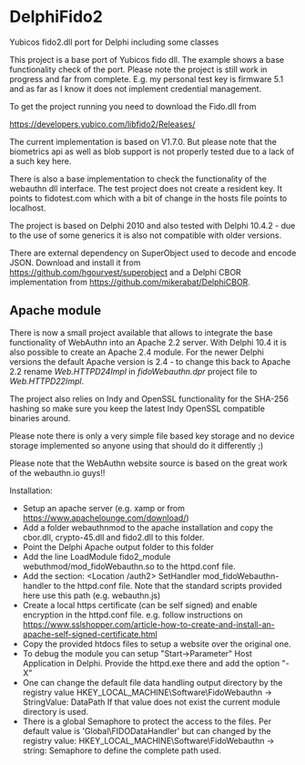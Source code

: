 # DelphiFido2
Yubicos fido2.dll port for Delphi including some classes

This project is a base port of Yubicos fido dll. The example shows
a base functionality check of the port. Please note the project
is still work in progress and far from complete. E.g. my personal
test key is firmware 5.1 and as far as I know it does not implement 
credential management.

To get the project running you need to download the Fido.dll from

https://developers.yubico.com/libfido2/Releases/

The current implementation is based on V1.7.0. But please note that the
biometrics api as well as blob support is not properly tested due to a lack of a such key here.

There is also a base implementation to check the functionality of the webauthn 
dll interface. The test project does not create a resident key. It points to 
fidotest.com which with a bit of change in the hosts file points to localhost.

The project is based on Delphi 2010 and also tested with Delphi 10.4.2 - due to 
the use of some generics it is also not compatible with older versions.

There are external dependency on SuperObject used to decode and encode JSON.
Download and install it from https://github.com/hgourvest/superobject
and a Delphi CBOR implementation from https://github.com/mikerabat/DelphiCBOR.

## Apache module ##

There is now a small project available that allows to integrate the base functionality
of WebAuthn into an Apache 2.2 server. With Delphi 10.4 it is also possible to
create an Apache 2.4 module. For the newer Delphi versions the default Apache version is 2.4 - to change
this back to Apache 2.2 rename _Web.HTTPD24Impl_ in _fidoWebauthn.dpr_ project file to
_Web.HTTPD22Impl_. 

The project also relies on Indy and OpenSSL functionality for
the SHA-256 hashing so make sure you keep the latest Indy OpenSSL compatible binaries around.

Please note there is only a very simple file based key storage and no device storage implemented so anyone using that
should do it differently ;)

Please note that the WebAuthn website source is based on the great work of the webauthn.io guys!!

Installation:
* Setup an apache server (e.g. xamp or from https://www.apachelounge.com/download/)
* Add a folder webauthnmod to the apache installation and copy the cbor.dll, crypto-45.dll and fido2.dll to this folder.
* Point the Delphi Apache output folder to this folder
* Add the line 
   LoadModule fido2_module webuthmod/mod_fidoWebauthn.so
  to the httpd.conf file.
* Add the section: 
   <Location /auth2>
	SetHandler mod_fidoWebauthn-handler
   </Location>
   to the httpd.conf file. Note that the standard scripts provided here use this path (e.g. webauthn.js)
* Create a local https certificate (can be self signed) and enable encryption in the httpd.conf file.
  e.g. follow instructions on https://www.sslshopper.com/article-how-to-create-and-install-an-apache-self-signed-certificate.html
* Copy the provided htdocs files to setup a website over the original one.  
* To debug the module you can setup "Start->Parameter" Host Application in Delphi. Provide the httpd.exe there and add the option "-X" 
* One can change the default file data handling output directory by the registry value
     HKEY_LOCAL_MACHINE\Software\FidoWebauthn
           -> StringValue: DataPath
  If that value does not exist the current module directory is used.
* There is a global Semaphore to protect the access to the files. Per default value is 'Global\FIDODataHandler' but can changed
  by the registry value:
      HKEY_LOCAL_MACHINE\Software\FidoWebauthn
	  -> string: Semaphore to define the complete path used.
